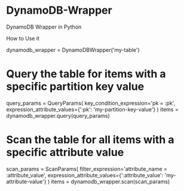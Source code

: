 # DynamoDB-Wrapper
DynamoDB Wrapper in Python

How to Use it

dynamodb_wrapper = DynamoDBWrapper('my-table')

# Query the table for items with a specific partition key value
query_params = QueryParams(
    key_condition_expression='pk = :pk',
    expression_attribute_values={':pk': 'my-partition-key-value'}
)
items = dynamodb_wrapper.query(query_params)

# Scan the table for all items with a specific attribute value
scan_params = ScanParams(
    filter_expression='attribute_name = :attribute_value',
    expression_attribute_values={':attribute_value': 'my-attribute-value'}
)
items = dynamodb_wrapper.scan(scan_params)
